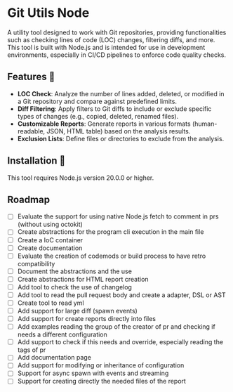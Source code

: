 # Git Utils Node

A utility tool designed to work with Git repositories, providing functionalities such as checking lines of code (LOC) changes, filtering diffs, and more. This tool is built with Node.js and is intended for use in development environments, especially in CI/CD pipelines to enforce code quality checks.

## Features 🚧

- **LOC Check**: Analyze the number of lines added, deleted, or modified in a Git repository and compare against predefined limits.
- **Diff Filtering**: Apply filters to Git diffs to include or exclude specific types of changes (e.g., copied, deleted, renamed files).
- **Customizable Reports**: Generate reports in various formats (human-readable, JSON, HTML table) based on the analysis results.
- **Exclusion Lists**: Define files or directories to exclude from the analysis.


## Installation 🚧

This tool requires Node.js version 20.0.0 or higher.


## Roadmap

- [ ] Evaluate the support for using native Node.js fetch to comment in prs (without using octokit)
- [ ] Create abstractions for the program cli execution in the main file
- [ ] Create a IoC container
- [ ] Create documentation
- [ ] Evaluate the creation of codemods or build process to have retro compatibility
- [ ] Document the abstractions and the use
- [ ] Create abstractions for HTML report creation
- [ ] Add tool to check the use of changelog
- [ ] Add tool to read the pull request body and create a  adapter, DSL or AST
- [ ] Create tool to read yml
- [ ] Add support for large diff (spawn events)
- [ ] Add support for create reports directly into files
- [ ] Add examples reading the group of the creator of pr  and checking if needs a different configuration
- [ ] Add support to check if this needs and override, especially reading the tags of pr
- [ ] Add documentation page
- [ ] Add support for modifying or inheritance of configuration
- [ ] Support for async spawn with events and streaming
- [ ] Support for creating directly the needed files of the report